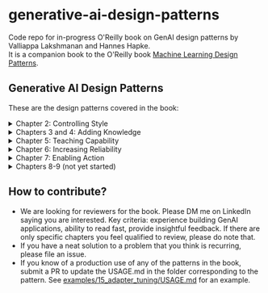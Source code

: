 # generative-ai-design-patterns
Code repo for in-progress O'Reilly book on GenAI design patterns by Valliappa Lakshmanan and Hannes Hapke. <br/>
It is a companion book to the O'Reilly book [Machine Learning Design Patterns](https://www.amazon.com/Machine-Learning-Design-Patterns-Preparation/dp/1098115783).

## Generative AI Design Patterns
These are the design patterns covered in the book:

<details>
<summary>Chapter 2: Controlling Style</summary>

| Pattern Number | Pattern Name | Problem | Solution | Usage Scenarios | Code Example |
| -------------: | :----------- | :------ | :------- | :-------------- | :----------- |
| 1 | Logits Masking | Need to ensure generated text conforms to specific style rules for brand, accuracy, or compliance reasons. | Intercept the generation at the sampling stage to zero out probabilities of continuations that don't meet the rules | Use words associated with specific brand; avoid repeating factual information; make content compliant with style book | [examples/01_logits_masking](examples/01_logits_masking)|
| 2 | Grammar | Need text to conform to a specific format or data schema for downstream processing. | Specify rules as a formal grammar (e.g., BNF) or schema that the model framework applies to constrain token generation. | Generating valid SQL timestamps; extracting structured data in a specific format; ensuring output conforms to JSON schema. | [examples/02_grammar](examples/02_grammar) |
| 3 | Style Transfer | Need to convert content into a form that mimics specific tone and style that is difficult to express through rules, but can be shown through example conversions. | Use few-shot learning or model fine-tuning to teach the model how to convert content to the desired style. | Rewriting generic content to match brand guidelines; converting academic papers to blog posts; transforming image and text content for different social media platforms or audiences. | [examples/03_style_transfer](examples/03_style_transfer) |
| 4 | Reverse Neutralization | Need to generate content in a specific style that can be shown through example content. | Use an LLM to generate content in an intermediate neutral form, and a fine-tuned LLM to convert that neutral form into the desired style. | Generating letters in region-specific legalese; generating emails in personal style. | [examples/04_reverse_neutralization](examples/04_reverse_neutralization) |
| 5 | Content Optimization | Need to determine optimal style for content without knowing which factors matter. | Generate pairs of content, compare them using an evaluator, create a preference dataset, and perform preference tuning. | Optimizing ad copy, marketing content, or educational materials where effective style factors are unknown. | [examples/05_content_optimization](examples/05_content_optimization) |

</details>

<details>
<summary>Chapters 3 and 4: Adding Knowledge </summary>
  
| Pattern Number | Pattern Name | Problem | Solution | Usage Scenarios | Code Example |
| -------------: | :----------- | :------ | :------- | :-------------- | :----------- |
| 6 | Basic RAG | Knowledge cutoff, confidential data, and hallucinations pose problems for zero-shot generation by LLMs. | Ground the response generated by the LLM by adding relevant information from a knowledge base into the prompt context. | The applications of RAG are constantly expanding as the technology evolves. | [examples/06_basic_rag](examples/06_basic_rag) |
| 7 | Semantic Indexing | Traditional keyword indexing/lookup approaches fail when documents get more complex, contain different media types like images or tables, or bridge multiple domains. | Use embeddings to capture the meaning of texts, images, and other media types. Find relevant chunks by comparing the embedding of the chunk to that of the query. | | [examples/07_semantic_indexing](examples/07_semantic_indexing) |
| 8 | Indexing at Scale | Dealing with outdated or contradictory information in your knowledge base. | Using metadata, query filtering, and result reranking. | | [examples/08_indexing_at_scale](examples/08_indexing_at_scale) |
| 9 | Index-aware Retrieval | Comparing questions to chunks is problematic because the question itself will not appear in the knowledge base, may use synonyms or jargon, or may require holistic interpretation. | Hypothetical answers, query expansion, hybrid search, GraphRAG | | [examples/09_index_aware_retrieval](examples/09_index_aware_retrieval) |
| 10 | Node Postprocessing | Irrelevant content, ambiguous entities, generic answers. | Reranking offer the ability to bring in a lot of other neat ideas: hybrid search, query expansion, filtering, contextual compression, disambiguation, personalization | | [examples/10_node_postprocessing](examples/10_node_postprocessing) |
| 11 | Trustworthy Generation | How to retain users’ trust given that there is no way to completely avoid errors. | Out-of-domain detection, citations, guardrails, human feedback, corrective RAG, UX design can all help. | | [examples/11_trustworthy_generation](examples/11_trustworthy_generation) |
| 12 | Deep Search | RAG systems are less effective for complex information retrieval tasks because of context window constraints, query ambiguity, information verification, shallow reasoning, and multi-hop query challenges. | Iterative process of searching, reading, and reasoning to provide comprehensive answers to complex queries. | | [examples/12_deep_search](examples/12_deep_search) |

</details>

<details>
<summary>Chapter 5: Teaching Capability </summary>
  
| Pattern Number | Pattern Name | Problem | Solution | Usage Scenarios | Code Example |
| -------------: | :----------- | :------ | :------- | :-------------- | :----------- |
| 13 | Chain of Thought (CoT) | Foundational models often struggle with multi-step reasoning tasks, leading to incorrect or fabricated answers. | CoT prompts the model to break down complex problems into intermediate reasoning steps before providing the final answer. | Complex mathematical problems, logical deductions, and sequential reasoning tasks where step-by-step thinking is required. | [examples/13_chain_of_thought](examples/13_chain_of_thought) |
| 14 | Tree of Thoughts (ToT) | Many strategic or logical tasks cannot be solved by a single linear reasoning path, requiring exploration of multiple alternatives. | ToT treats problem-solving as a tree search, generating multiple reasoning paths, evaluating them, and backtracking as needed | Complex tasks involving strategic thinking, planning, or creative writing that require exploring multiple solution paths. | [examples/14_tree_of_thoughts](examples/14_tree_of_thoughts) |
| 15 | Adapter Tuning | Fully fine-tuning large foundational models for specialized tasks is computationally expensive and requires significant data.nt. | Adapter Tuning trains small add-on neural network layers, leaving the original model weights frozen, making it efficient for specialized adaptation. | Adapting models for specific tasks like classification, summarization, or specialized chatbots with a small (100-10k) dataset of examples. | [examples/15_adapter_tuning](examples/15_adapter_tuning) |
| 16 | Evol-Instruct | Creating high-quality datasets for instruction tuning models on new and complex enterprise tasks is difficult and time-consuming. | Evol-Instruct efficiently generates instruction-tuning datasets by evolving instructions through multiple iterations of LLM-generated tasks and answers. | Teaching models new, domain-specific tasks that are not covered by their pre-training data, particularly in enterprise settings. | [examples/16_evol_instruct](examples/16_evol_instruct) |

</details>

<details>
<summary>Chapter 6: Increasing Reliability </summary>

| Pattern Number | Pattern Name | Problem | Solution | Usage Scenarios | Code Example |
| -------------: | :----------- | :------ | :------- | :-------------- | :----------- |  
| 17 | LLM-as-Judge | Evaluation of GenAI capabilities is hard because the tasks that GenAI performs are open-ended. | Provide detailed, multi-dimensional feedback that can be used to compare models, track improvements, and guide further development. | Evaluation is core to many of the other patterns and to building AI applications effectively. | [examples/17_llm_as_judge](examples/17_llm_as_judge) |
| 18 | Reflection | How to get the LLM to correct an earlier response in response to feedback or criticism. | The feedback is used to modify the prompt that is sent to the LLM a second time. | Reliable performance in most complex tasks where the approach can not be predetermined. | [examples/18_reflection](examples/18_reflection) |
| 19 | Self-Check | Identify potential hallucinations cost-effectively | Use token probabilities to detect hallucination in LLM responses | In any situation where factual (as opposed to creative) responses are needed. |  [examples/19_self_check](examples/19_self_check) |
| 20 | Dependency Injection | Need to independently develop and test each component of an LLM chain. | When you build chains of LLM calls, build them such that it is easy to inject a mock implementation to replace any step of the chain. | In any situation where you chain LLM calls or use external tools. | [examples/20_dependency_injection](examples/20_dependency_injection) |
| 21 | Prompt Optimization | Need to easily update prompts when dependencies change to maintain level of performance | Systematically set the prompts used in a GenAI pipeline by optimizing them on a dataset of examples | In any situation where you have to reduce the maintenance overhead associated with LLM version changes (and other dependencies). | [examples/21_prompt_optimiation](examples/21_prompt_optimization) |

</details>

<details>
<summary>Chapter 7: Enabling Action </summary>

| Pattern Number | Pattern Name | Problem | Solution | Usage Scenarios | Code Example |
| -------------: | :----------- | :------ | :------- | :-------------- | :----------- |  
| 22 | Tool Calling | How can you bridge the LLM and a software API so that the LLM is able to invoke the API and get the job done? | The LLM emits special tokens when it determines that a function needs to be called and also emits the parameters to pass to that function. A client-side postprocessor invokes the function with those parameters, and sends the results back to the LLM. The LLM incorporates the function results in its response. | Whenever you want the LLM to not just state the steps needed, but to execute those steps. Also allows you to incorporate up-to-date knowledge from real-time sources, connect to transactional enterprise systems, perform calculations, and use optimization solvers. | [examples/22_tool_calling](examples/22_tool_calling) |
| 23 | Code Execution | You have a software system that can do the task, but invoking it involves a DSL. | LLMs generate code that is then executed by an external system. | Creating graphs, annotating images, updating databases. | [examples/23_code_execution](examples/23_code_execution) |
| 24 | Multi-agent Collaboration | Handle multi-step tasks that require different tools, maintain content over extended interactions, evaluate situations and take appropriate actions without human intervention, and adapt to user preferences. | Multi-agent architectures allow you to solve real-world problems using specialized single-purpose agents and organizing them in ways that mimic human organizational structures. | Complex reasoning, multi-step problem solving, collaborative content creation, adversarial verification, specialized domain integration, self-improving systems | [examples/24_multi_agent](examples/24_multi_agent) |
    
</details>

<details>
<summary>Chapters 8-9 (not yet started)</summary>

* Chapter 8: Meeting Constraints
* Chapter 9: Ensuring Resilience

</details>

## How to contribute?
* We are looking for reviewers for the book. Please DM me on LinkedIn saying you are interested. Key criteria: experience building GenAI applications, ability to read fast, provide insightful feedback. If there are only specific chapters you feel qualified to review, please do note that.
* If you have a neat solution to a problem that you think is recurring, please file an issue.
* If you know of a production use of any of the patterns in the book, submit a PR to update the USAGE.md in the folder corresponding to the pattern.
See [examples/15_adapter_tuning/USAGE.md](examples/15_adapter_tuning/USAGE.md) for an example.


